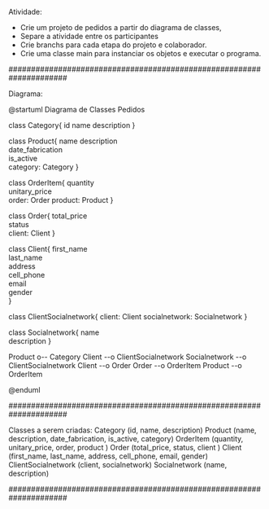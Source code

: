 Atividade:
- Crie um projeto de pedidos a partir do diagrama de classes, 
- Separe a atividade entre os participantes 
- Crie branchs para cada etapa do projeto e colaborador. 
- Crie uma classe main para instanciar os objetos e executar o programa.

#####################################################################

Diagrama:

@startuml Diagrama de Classes Pedidos

class Category{
    id
    name
    description
}

class Product{
    name
    description  
    date_fabrication  
    is_active  
    category: Category
}

class OrderItem{
    quantity  
    unitary_price  
    order: Order
    product: Product
}

class Order{
    total_price  
    status  
    client: Client
}

class Client{
    first_name  
    last_name  
    address  
    cell_phone  
    email  
    gender  
}

class ClientSocialnetwork{
    client: Client
    socialnetwork: Socialnetwork
}

class Socialnetwork{
    name  
    description
}

Product o-- Category
Client --o ClientSocialnetwork
Socialnetwork --o  ClientSocialnetwork
Client --o Order
Order --o OrderItem
Product --o OrderItem

@enduml

#####################################################################

Classes a serem criadas:
    Category (id, name, description)
    Product (name, description, date_fabrication, is_active, category)
    OrderItem (quantity, unitary_price, order, product )
    Order (total_price, status, client )
    Client (first_name, last_name, address, cell_phone, email, gender)
    ClientSocialnetwork (client, socialnetwork)
    Socialnetwork (name, description)

#####################################################################